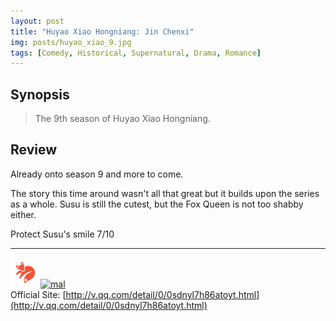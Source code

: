 ```yaml
---
layout: post
title: "Huyao Xiao Hongniang: Jin Chenxi"
img: posts/huyao_xiao_9.jpg 
tags: [Comedy, Historical, Supernatural, Drama, Romance]
---
```


## Synopsis
>The 9th season of Huyao Xiao Hongniang.

## Review
Already onto season 9 and more to come.

The story this time around wasn't all that great but it builds upon the series as a whole. Susu is still the cutest, but the Fox Queen is not too shabby either.
   
Protect Susu's smile 7/10

---

[![kitsu](..\assets\img\kitsu.png)](https://kitsu.io/anime/huyao-xiao-hongniang-jin-chenxi)[![mal](..\assets\img\mal.ico)](https://myanimelist.net/anime/42176/Huyao_Xiao_Hongniang__Jin_Chenxi)  
Official Site: [http://v.qq.com/detail/0/0sdnyl7h86atoyt.html](http://v.qq.com/detail/0/0sdnyl7h86atoyt.html)  